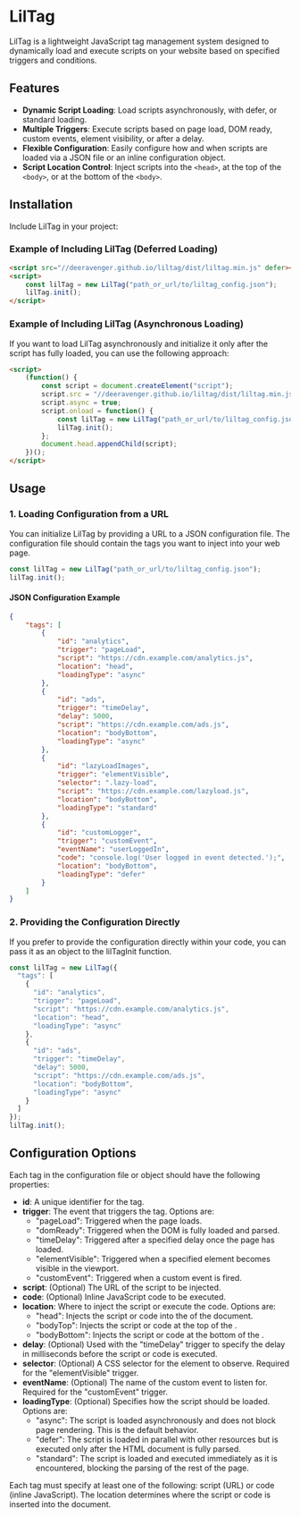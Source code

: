 # LilTag

LilTag is a lightweight JavaScript tag management system designed to dynamically load and execute scripts on your website based on specified triggers and conditions.

## Features

- **Dynamic Script Loading**: Load scripts asynchronously, with defer, or standard loading.
- **Multiple Triggers**: Execute scripts based on page load, DOM ready, custom events, element visibility, or after a delay.
- **Flexible Configuration**: Easily configure how and when scripts are loaded via a JSON file or an inline configuration object.
- **Script Location Control**: Inject scripts into the `<head>`, at the top of the `<body>`, or at the bottom of the `<body>`.


## Installation

Include LilTag in your project:

### Example of Including LilTag (Deferred Loading)

```html
<script src="//deeravenger.github.io/liltag/dist/liltag.min.js" defer></script>
<script>
    const lilTag = new LilTag("path_or_url/to/liltag_config.json");
    lilTag.init();
</script>
```

### Example of Including LilTag (Asynchronous Loading)
If you want to load LilTag asynchronously and initialize it only after the script has fully loaded, you can use the following approach:

```html
<script>
    (function() {
        const script = document.createElement("script");
        script.src = "//deeravenger.github.io/liltag/dist/liltag.min.js";
        script.async = true;
        script.onload = function() {
            const lilTag = new LilTag("path_or_url/to/liltag_config.json");
            lilTag.init();
        };
        document.head.appendChild(script);
    })();
</script>
```

## Usage

### 1. Loading Configuration from a URL
You can initialize LilTag by providing a URL to a JSON configuration file. The configuration file should contain the tags you want to inject into your web page.

```javascript
const lilTag = new LilTag("path_or_url/to/liltag_config.json");
lilTag.init();
```

#### JSON Configuration Example
```json
{
    "tags": [
        {
            "id": "analytics",
            "trigger": "pageLoad",
            "script": "https://cdn.example.com/analytics.js",
            "location": "head",
            "loadingType": "async"
        },
        {
            "id": "ads",
            "trigger": "timeDelay",
            "delay": 5000,
            "script": "https://cdn.example.com/ads.js",
            "location": "bodyBottom",
            "loadingType": "async"
        },
        {
            "id": "lazyLoadImages",
            "trigger": "elementVisible",
            "selector": ".lazy-load",
            "script": "https://cdn.example.com/lazyload.js",
            "location": "bodyBottom",
            "loadingType": "standard"
        },
        {
            "id": "customLogger",
            "trigger": "customEvent",
            "eventName": "userLoggedIn",
            "code": "console.log('User logged in event detected.');",
            "location": "bodyBottom",
            "loadingType": "defer"
        }
    ]
}
```

### 2. Providing the Configuration Directly
If you prefer to provide the configuration directly within your code, you can pass it as an object to the lilTagInit function.

```javascript
const lilTag = new LilTag({
  "tags": [
    {
      "id": "analytics",
      "trigger": "pageLoad",
      "script": "https://cdn.example.com/analytics.js",
      "location": "head",
      "loadingType": "async"
    },
    {
      "id": "ads",
      "trigger": "timeDelay",
      "delay": 5000,
      "script": "https://cdn.example.com/ads.js",
      "location": "bodyBottom",
      "loadingType": "async"
    }
  ]
});
lilTag.init();
```

## Configuration Options
Each tag in the configuration file or object should have the following properties:

- **id**: A unique identifier for the tag.
- **trigger**: The event that triggers the tag. Options are:
  - "pageLoad": Triggered when the page loads.
  - "domReady": Triggered when the DOM is fully loaded and parsed.
  - "timeDelay": Triggered after a specified delay once the page has loaded.
  - "elementVisible": Triggered when a specified element becomes visible in the viewport.
  - "customEvent": Triggered when a custom event is fired.
- **script**: (Optional) The URL of the script to be injected.
- **code**: (Optional) Inline JavaScript code to be executed.
- **location**: Where to inject the script or execute the code. Options are:
  - "head": Injects the script or code into the <head> of the document.
  - "bodyTop": Injects the script or code at the top of the <body>.
  - "bodyBottom": Injects the script or code at the bottom of the <body>.
- **delay**: (Optional) Used with the "timeDelay" trigger to specify the delay in milliseconds before the script or code is executed.
- **selector**: (Optional) A CSS selector for the element to observe. Required for the "elementVisible" trigger.
- **eventName**: (Optional) The name of the custom event to listen for. Required for the "customEvent" trigger.
- **loadingType**: (Optional) Specifies how the script should be loaded. Options are:
  - "async": The script is loaded asynchronously and does not block page rendering. This is the default behavior.
  - "defer": The script is loaded in parallel with other resources but is executed only after the HTML document is fully parsed.
  - "standard": The script is loaded and executed immediately as it is encountered, blocking the parsing of the rest of the page.

Each tag must specify at least one of the following: script (URL) or code (inline JavaScript). The location determines where the script or code is inserted into the document.